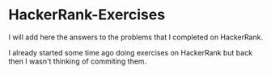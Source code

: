 # HackerRank-Exercises
I will add here the answers to the problems that I completed on HackerRank.

I already started some time ago doing exercises on HackerRank but back then I wasn't thinking of commiting them.
